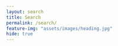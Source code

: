 ```yaml
---
layout: search
title: Search
permalink: /search/
feature-img: "assets/images/heading.jpg"
hide: true
---
```

